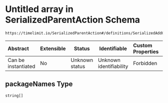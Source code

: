 # Untitled array in SerializedParentAction Schema

```txt
https://timelimit.io/SerializedParentAction#/definitions/SerializedAddCategoryAppsAction/properties/packageNames
```




| Abstract            | Extensible | Status         | Identifiable            | Custom Properties | Additional Properties | Access Restrictions | Defined In                                                                                        |
| :------------------ | ---------- | -------------- | ----------------------- | :---------------- | --------------------- | ------------------- | ------------------------------------------------------------------------------------------------- |
| Can be instantiated | No         | Unknown status | Unknown identifiability | Forbidden         | Allowed               | none                | [SerializedParentAction.schema.json\*](SerializedParentAction.schema.json "open original schema") |

## packageNames Type

`string[]`
